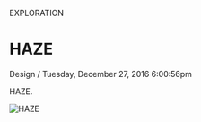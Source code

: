 <p class="type">EXPLORATION</p>

# HAZE

<p class="meta">Design  /  Tuesday, December 27, 2016 6:00:56pm</p>

HAZE.

![HAZE](https://farooq-agent.web.app/assets/images/works/large/haze.jpg)
